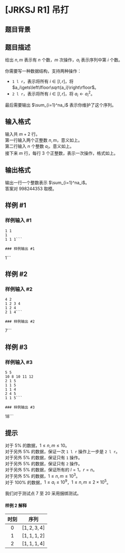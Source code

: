 # [JRKSJ R1] 吊打

## 题目背景



## 题目描述

给出 $n,m$ 表示有 $n$ 个数，$m$ 次操作，$a_i$ 表示序列中第 $i$ 个数。

你需要写一种数据结构，支持两种操作：
- `1 l r`，表示将所有 $i\in[l,r]$，将 $a_i\gets\left\lfloor\sqrt{a_i}\right\rfloor$。
- `2 l r`，表示将所有 $i\in[l,r]$，将 $a_i\gets{a_i}^2$。

最后需要输出 $\sum_{i=1}^na_i$ 表示你维护了这个序列。

## 输入格式

输入共 $m+2$ 行。\
第一行输入两个正整数 $n,m$，意义如上。\
第二行输入 $n$ 个整数 $a_i$，意义如上。\
接下来 $m$ 行，每行 $3$ 个正整数，表示一次操作，格式如上。

## 输出格式

输出一行一个整数表示 $\sum_{i=1}^na_i$。\
答案对 $998244353$ 取模。

## 样例 #1

### 样例输入 #1
```
1 1
1
1 1 1```

### 样例输出 #1

```
1```

## 样例 #2

### 样例输入 #2
```
4 2
1 2 3 4
1 2 4
2 1 4```

### 样例输出 #2

```
7```

## 样例 #3

### 样例输入 #3
```
5 5
10 8 10 11 12
2 1 5
1 1 5
1 1 4
2 4 5
1 1 5```

### 样例输出 #3

```
18```

## 提示

对于 $5\%$ 的数据，$1\le n,m\le10$。\
对于另外 $5\%$ 的数据，保证一次 `1 l r` 操作上一步是 `2 l r`。\
对于另外 $5\%$ 的数据，保证只有 `1` 操作。\
对于另外 $5\%$ 的数据，保证只有 `2` 操作。\
对于另外 $5\%$ 的数据，保证所有的 $l=1$，$r=n$。\
对于另外 $5\%$ 的数据，$1\le n,m\le10^3$。\
对于 $100\%$ 的数据，$1\le a_i\le 10^9$，$1\le n,m\le2\times10^5$。

我们对于测试点 $7$ 至 $20$ 采用捆绑测试。

#### 样例 2 解释
| 时刻 | 序列 |
| :----------: | :----------: |
| $0$ | $[1,2,3,4]$ |
| $1$ | $[1,1,1,2]$ |
| $2$ | $[1,1,1,4]$ |
